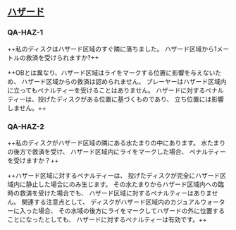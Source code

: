 ## [ハザード](80605)

### QA-HAZ-1
++私のディスクはハザード区域のすぐ隣に落ちました。
ハザード区域から1メートルの救済を受けられますか?++

++OBとは異なり、ハザード区域はライをマークする位置に影響を与えないため、
ハザード区域からの救済は認められません。
プレーヤーはハザード区域内に立ってもペナルティーを受けることはありません。
ハザードに対するペナルティーは、投げたディスクがある位置に基づくものであり、
立ち位置には影響しません。++

### QA-HAZ-2
++私のディスクがハザード区域の隣にある水たまりの中にあります。
水たまりの後方で救済を受け、
ハザード区域内にライをマークした場合、
ペナルティーを受けますか？++

++ハザード区域に対するペナルティーは、
投げたディスクが完全にハザード区域内に静止した場合にのみ生じます。
その水たまりからハザード区域内への臨時の救済を受けた場合でも、
ハザード区域に対するペナルティーはありません。
関連する注意点として、
ディスクがハザード区域内のカジュアルウォーターに入った場合、
その水域の後方にライをマークしてハザードの外に位置することになったとしても、
ハザードに対するペナルティーは有効です。++

